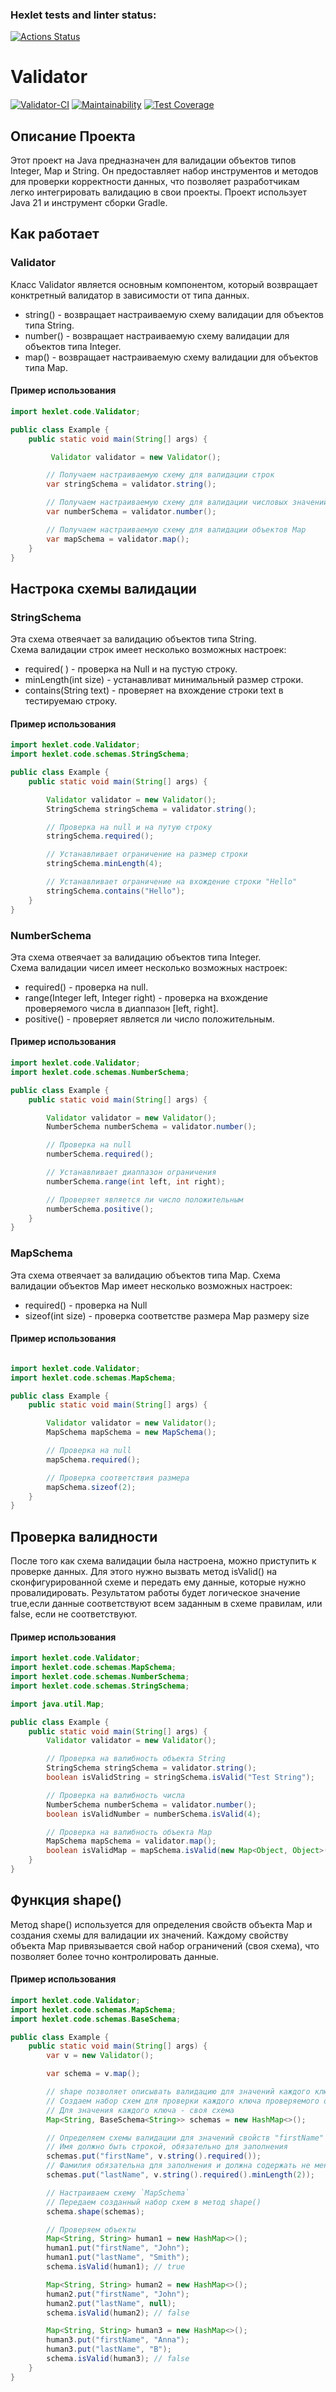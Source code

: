 ### Hexlet tests and linter status:
[![Actions Status](https://github.com/AlexSorb/java-project-78/actions/workflows/hexlet-check.yml/badge.svg)](https://github.com/AlexSorb/java-project-78/actions)

# Validator
[![Validator-CI](https://github.com/AlexSorb/java-project-78/actions/workflows/validator-CI.yml/badge.svg)](https://github.com/AlexSorb/java-project-78/actions/workflows/validator-CI.yml)
[![Maintainability](https://api.codeclimate.com/v1/badges/8d20511ba2a3768047f9/maintainability)](https://codeclimate.com/github/AlexSorb/java-project-78/maintainability)
[![Test Coverage](https://api.codeclimate.com/v1/badges/8d20511ba2a3768047f9/test_coverage)](https://codeclimate.com/github/AlexSorb/java-project-78/test_coverage)

## Описание Проекта
<p>Этот проект на Java предназначен для валидации объектов типов Integer, Map и String.
Он предоставляет набор инструментов и методов для проверки корректности данных,
что позволяет разработчикам легко интегрировать валидацию в свои проекты. Проект использует Java 21 и инструмент сборки Gradle.
</p>

## Как работает

### Validator
<p>
    Класс Validator является основным компонентом, который возвращает конктретный валидатор в зависимости от типа данных.  
</p>

- string() - возвращает настраиваемую схему валидации для объектов типа String.
- number() - возвращает настраиваемую схему валидации для объектов типа Integer.
- map() - возвращает настраиваемую схему валидации для объектов типа Map. 

#### Пример использования 

```java
import hexlet.code.Validator;

public class Example {
    public static void main(String[] args) {

         Validator validator = new Validator();

        // Получаем настраиваемую схему для валидации строк
        var stringSchema = validator.string();

        // Получаем настраиваемую схему для валидации числовых значений
        var numberSchema = validator.number();

        // Получаем настраиваемую схему для валидации объектов Map
        var mapSchema = validator.map();
    }
}
```

## Настрока схемы валидации

### StringSchema

<p>
    Эта схема отвеячает за валидацию объектов типа String. <br> Схема валидации строк имеет несколько возможных настроек:
</p>

* required( ) - проверка на Null и на пустую строку.
* minLength(int size) - устанавливат минимальный размер строки.
* contains(String text) - проверяет на вхождение строки text в тестируемаю строку.


#### Пример использования
```java
import hexlet.code.Validator;
import hexlet.code.schemas.StringSchema;

public class Example {
    public static void main(String[] args) {

        Validator validator = new Validator();
        StringSchema stringSchema = validator.string();

        // Проверка на null и на путую строку 
        stringSchema.required();

        // Устанавливает ограничение на размер строки
        stringSchema.minLength(4);

        // Устанавливает ограничение на вхождение строки "Hello"
        stringSchema.contains("Hello");
    }
}
```


### NumberSchema
<p>
    Эта схема отвеячает за валидацию объектов типа Integer.<br> 
    Схема валидации чисел имеет несколько возможных настроек:
</p>

* required() - проверка на null.
* range(Integer left, Integer right) - проверка на вхождение проверяемого числа в диаппазон [left, right].
* positive() - проверяет является ли число положительным. 

#### Пример использования 

```java
import hexlet.code.Validator;
import hexlet.code.schemas.NumberSchema;

public class Example {
    public static void main(String[] args) {

        Validator validator = new Validator();
        NumberSchema numberSchema = validator.number();

        // Проверка на null
        numberSchema.required();

        // Устанавливает диаппазон ограничения
        numberSchema.range(int left, int right);

        // Проверяет является ли число положительным
        numberSchema.positive();
    }
}

```

### MapSchema
<p>
    Эта схема отвеячает за валидацию объектов типа Map.
    Схема валидации объектов Map имеет несколько возможных настроек:
</p>

* required() - проверка на Null
* sizeof(int size) - проверка соответстве размера Map размеру size

#### Пример использования 
  
```java

import hexlet.code.Validator;
import hexlet.code.schemas.MapSchema;

public class Example {
    public static void main(String[] args) {

        Validator validator = new Validator();
        MapSchema mapSchema = new MapSchema();

        // Проверка на null
        mapSchema.required();

        // Проверка соответствия размера
        mapSchema.sizeof(2);
    }
}
```

## Проверка валидности
<p>
После того как схема валидации была настроена, можно приступить к проверке данных. Для этого нужно вызвать метод 
isValid() на сконфигурированной схеме и передать ему данные, которые нужно провалидировать. Результатом работы будет 
логическое значение true,если данные соответствуют всем заданным в схеме правилам, или false, если не соответствуют.
</p>

#### Пример использования

```java
import hexlet.code.Validator;
import hexlet.code.schemas.MapSchema;
import hexlet.code.schemas.NumberSchema;
import hexlet.code.schemas.StringSchema;

import java.util.Map;

public class Example {
    public static void main(String[] args) {
        Validator validator = new Validator();

        // Проверка на валибность объекта String
        StringSchema stringSchema = validator.string();
        boolean isValidString = stringSchema.isValid("Test String");

        // Проверка на валибность числа
        NumberSchema numberSchema = validator.number();
        boolean isValidNumber = numberSchema.isValid(4);

        // Проверка на валибность объекта Map
        MapSchema mapSchema = validator.map();
        boolean isValidMap = mapSchema.isValid(new Map<Object, Object>());
    }
}
```

## Функция shape()

<p>
Метод shape() используется для определения свойств объекта Map и создания схемы для валидации их значений. 
Каждому свойству объекта Map привязывается свой набор ограничений (своя схема), что позволяет более точно контролировать
данные.
</p>

#### Пример использования

```java
import hexlet.code.Validator;
import hexlet.code.schemas.MapSchema;
import hexlet.code.schemas.BaseSchema;

public class Example {
    public static void main(String[] args) {
        var v = new Validator();

        var schema = v.map();

        // shape позволяет описывать валидацию для значений каждого ключа объекта Map
        // Создаем набор схем для проверки каждого ключа проверяемого объекта
        // Для значения каждого ключа - своя схема
        Map<String, BaseSchema<String>> schemas = new HashMap<>();

        // Определяем схемы валидации для значений свойств "firstName" и "lastName"
        // Имя должно быть строкой, обязательно для заполнения
        schemas.put("firstName", v.string().required());
        // Фамилия обязательна для заполнения и должна содержать не менее 2 символов
        schemas.put("lastName", v.string().required().minLength(2));

        // Настраиваем схему `MapSchema`
        // Передаем созданный набор схем в метод shape()
        schema.shape(schemas);

        // Проверяем объекты
        Map<String, String> human1 = new HashMap<>();
        human1.put("firstName", "John");
        human1.put("lastName", "Smith");
        schema.isValid(human1); // true

        Map<String, String> human2 = new HashMap<>();
        human2.put("firstName", "John");
        human2.put("lastName", null);
        schema.isValid(human2); // false

        Map<String, String> human3 = new HashMap<>();
        human3.put("firstName", "Anna");
        human3.put("lastName", "B");
        schema.isValid(human3); // false
    }
}
```